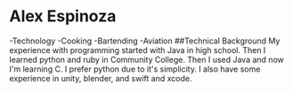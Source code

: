# Alex Espinoza
-Technology
-Cooking
-Bartending
-Aviation
##Technical Background
My experience with programming started with Java in high school. Then I learned python and ruby in Community College. Then I used Java and now I'm learning C. I prefer python due to it's simplicity. I also have some experience in unity, blender, and swift and xcode.
